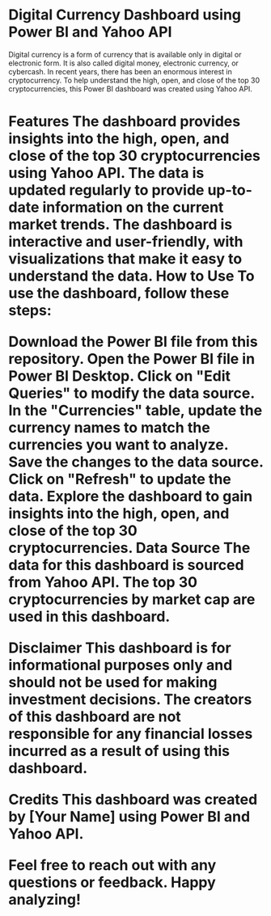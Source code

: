 # Digital Currency Dashboard using Power BI and Yahoo API

Digital currency is a form of currency that is available only in digital or electronic form. It is also called digital money, electronic currency, or cybercash. In recent years, there has been an enormous interest in cryptocurrency. To help understand the high, open, and close of the top 30 cryptocurrencies, this Power BI dashboard was created using Yahoo API.<br>

<h1>Features
The dashboard provides insights into the high, open, and close of the top 30 cryptocurrencies using Yahoo API.
The data is updated regularly to provide up-to-date information on the current market trends.
The dashboard is interactive and user-friendly, with visualizations that make it easy to understand the data.
How to Use
To use the dashboard, follow these steps:

Download the Power BI file from this repository.
Open the Power BI file in Power BI Desktop.
Click on "Edit Queries" to modify the data source.
In the "Currencies" table, update the currency names to match the currencies you want to analyze.
Save the changes to the data source.
Click on "Refresh" to update the data.
Explore the dashboard to gain insights into the high, open, and close of the top 30 cryptocurrencies.
Data Source
The data for this dashboard is sourced from Yahoo API. The top 30 cryptocurrencies by market cap are used in this dashboard.

Disclaimer
This dashboard is for informational purposes only and should not be used for making investment decisions. The creators of this dashboard are not responsible for any financial losses incurred as a result of using this dashboard.

Credits
This dashboard was created by [Your Name] using Power BI and Yahoo API.

Feel free to reach out with any questions or feedback. Happy analyzing!



